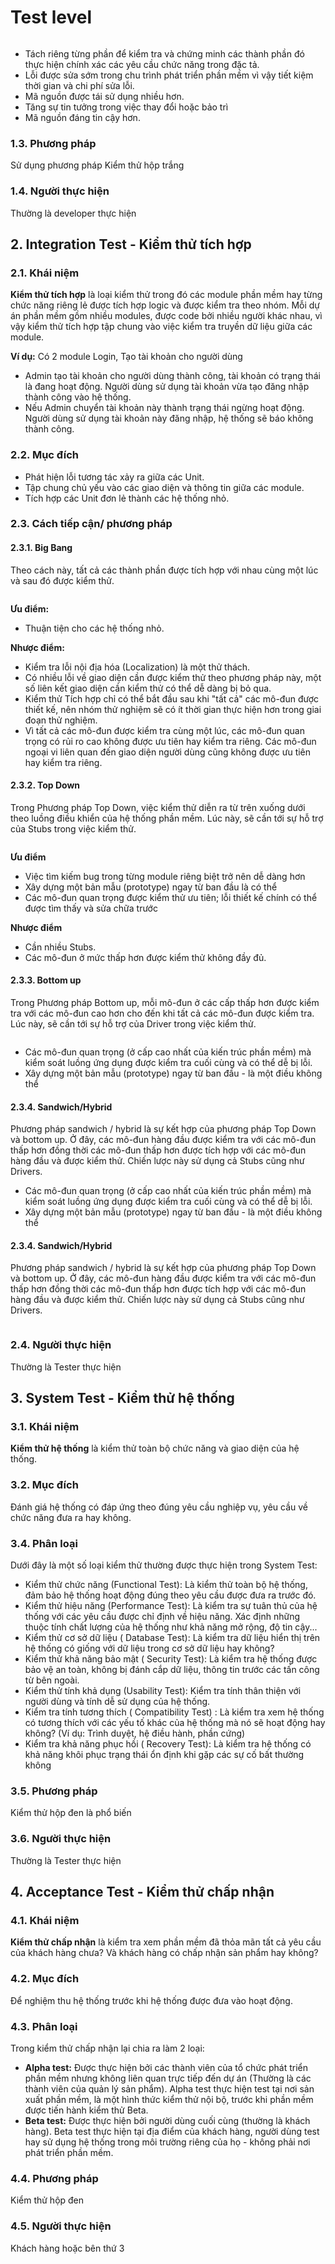 # Test level

<figure><img src="../../.gitbook/assets/image (10).png" alt=""><figcaption></figcaption></figure>

* Tách riêng từng phần để kiểm tra và chứng minh các thành phần đó thực hiện chính xác các yêu cầu chức năng trong đặc tả.
* Lỗi được sửa sớm trong chu trình phát triển phần mềm vì vậy tiết kiệm thời gian và chi phí sửa lỗi.
* Mã nguồn được tái sử dụng nhiều hơn.
* Tăng sự tin tưởng trong việc thay đổi hoặc bảo trì
* Mã nguồn đáng tin cậy hơn.

### **1.3. Phương pháp**

Sử dụng phương pháp Kiểm thử hộp trắng

### **1.4. Người thực hiện**

Thường là developer thực hiện

## 2. Integration Test - Kiểm thử tích hợp

### **2.1. Khái niệm**

**Kiểm thử tích hợp** là loại kiểm thử trong đó các module phần mềm hay từng chức năng riêng lẻ được tích hợp logic và được kiểm tra theo nhóm. Mỗi dự án phần mềm gồm nhiều modules, được code bởi nhiều người khác nhau, vì vậy kiểm thử tích hợp tập chung vào việc kiểm tra truyền dữ liệu giữa các module.

**Ví dụ:** Có 2 module Login, Tạo tài khoản cho người dùng

* Admin tạo tài khoản cho người dùng thành công, tài khoản có trạng thái là đang hoạt động. Người dùng sử dụng tài khoản vừa tạo đăng nhập thành công vào hệ thống.
* Nếu Admin chuyển tài khoản này thành trạng thái ngừng hoạt động. Người dùng sử dụng tài khoản này đăng nhập, hệ thống sẽ báo không thành công.

### **2.2. Mục đích**

* Phát hiện lỗi tương tác xảy ra giữa các Unit.
* Tập chung chủ yếu vào các giao diện và thông tin giữa các module.
* Tích hợp các Unit đơn lẻ thành các hệ thống nhỏ.

### **2.3. Cách tiếp cận/ phương pháp**

#### **2.3.1. Big Bang**

Theo cách này, tất cả các thành phần được tích hợp với nhau cùng một lúc và sau đó được kiểm thử.

<figure><img src="../../.gitbook/assets/image (5) (1).png" alt=""><figcaption></figcaption></figure>

**Ưu điểm:**

* Thuận tiện cho các hệ thống nhỏ.

**Nhược điểm:**

* Kiểm tra lỗi nội địa hóa (Localization) là một thử thách.
* Có nhiều lỗi về giao diện cần được kiểm thử theo phương pháp này, một số liên kết giao diện cần kiểm thử có thể dễ dàng bị bỏ qua.
* Kiểm thử Tích hợp chỉ có thể bắt đầu sau khi "tất cả" các mô-đun được thiết kế, nên nhóm thử nghiệm sẽ có ít thời gian thực hiện hơn trong giai đoạn thử nghiệm.
* Vì tất cả các mô-đun được kiểm tra cùng một lúc, các mô-đun quan trọng có rủi ro cao không được ưu tiên hay kiểm tra riêng. Các mô-đun ngoại vi liên quan đến giao diện người dùng cũng không được ưu tiên hay kiểm tra riêng.

#### **2.3.2. Top Down**

Trong Phương pháp Top Down, việc kiểm thử diễn ra từ trên xuống dưới theo luồng điều khiển của hệ thống phần mềm. Lúc này, sẽ cần tới sự hỗ trợ của Stubs trong việc kiểm thử.

<figure><img src="../../.gitbook/assets/image (17).png" alt=""><figcaption></figcaption></figure>

**Ưu điểm**

* Việc tìm kiếm bug trong từng module riêng biệt trở nên dễ dàng hơn
* Xây dựng một bản mẫu (prototype) ngay từ ban đầu là có thể
* Các mô-đun quan trọng được kiểm thử ưu tiên; lỗi thiết kế chính có thể được tìm thấy và sửa chữa trước

**Nhược điểm**

* Cần nhiều Stubs.
* Các mô-đun ở mức thấp hơn được kiểm thử không đầy đủ.

#### **2.3.3. Bottom up**

Trong Phương pháp Bottom up, mỗi mô-đun ở các cấp thấp hơn được kiểm tra với các mô-đun cao hơn cho đến khi tất cả các mô-đun được kiểm tra. Lúc này, sẽ cần tới sự hỗ trợ của Driver trong việc kiểm thử.

<figure><img src="../../.gitbook/assets/image (2) (1).png" alt=""><figcaption></figcaption></figure>

* Các mô-đun quan trọng (ở cấp cao nhất của kiến trúc phần mềm) mà kiểm soát luồng ứng dụng được kiểm tra cuối cùng và có thể dễ bị lỗi.
* Xây dựng một bản mẫu (prototype) ngay từ ban đầu - là một điều không thể

#### **2.3.4. Sandwich/Hybrid**

Phương pháp sandwich / hybrid là sự kết hợp của phương pháp Top Down và bottom up. Ở đây, các mô-đun hàng đầu được kiểm tra với các mô-đun thấp hơn đồng thời các mô-đun thấp hơn được tích hợp với các mô-đun hàng đầu và được kiểm thử. Chiến lược này sử dụng cả Stubs cũng như Drivers.

* Các mô-đun quan trọng (ở cấp cao nhất của kiến trúc phần mềm) mà kiểm soát luồng ứng dụng được kiểm tra cuối cùng và có thể dễ bị lỗi.
* Xây dựng một bản mẫu (prototype) ngay từ ban đầu - là một điều không thể

#### **2.3.4. Sandwich/Hybrid**

Phương pháp sandwich / hybrid là sự kết hợp của phương pháp Top Down và bottom up. Ở đây, các mô-đun hàng đầu được kiểm tra với các mô-đun thấp hơn đồng thời các mô-đun thấp hơn được tích hợp với các mô-đun hàng đầu và được kiểm thử. Chiến lược này sử dụng cả Stubs cũng như Drivers.

<figure><img src="../../.gitbook/assets/image (19).png" alt=""><figcaption></figcaption></figure>

###

### 2.4. **Người thực hiện**

Thường là Tester thực hiện

## 3. System Test - Kiểm thử hệ thống

### **3.1. Khái niệm**

**Kiểm thử hệ thống** là kiểm thử toàn bộ chức năng và giao diện của hệ thống.

### **3.2. Mục đích**

Đánh giá hệ thống có đáp ứng theo đúng yêu cầu nghiệp vụ, yêu cầu về chức năng đưa ra hay không.

### **3.4. Phân loại**

Dưới đây là một số loại kiểm thử thường được thực hiện trong System Test:

* Kiểm thử chức năng (Functional Test): Là kiểm thử toàn bộ hệ thống, đảm bảo hệ thống hoạt động đúng theo yêu cầu được đưa ra trước đó.
* Kiểm thử hiệu năng (Performance Test): Là kiểm tra sự tuân thủ của hệ thống với các yêu cầu được chỉ định về hiệu năng. Xác định những thuộc tính chất lượng của hệ thống như khả năng mở rộng, độ tin cậy...
* Kiểm thử cơ sở dữ liệu ( Database Test): Là kiểm tra dữ liệu hiển thị trên hệ thống có giống với dữ liệu trong cơ sở dữ liệu hay không?
* Kiểm thử khả năng bảo mật ( Security Test): Là kiểm tra hệ thống được bảo vệ an toàn, không bị đánh cắp dữ liệu, thông tin trước các tấn công từ bên ngoài.
* Kiểm thử tính khả dụng (Usability Test): Kiểm tra tính thân thiện với người dùng và tính dễ sử dụng của hệ thống.
* Kiểm tra tính tương thích ( Compatibility Test) : Là kiểm tra xem hệ thống có tương thích với các yếu tố khác của hệ thống mà nó sẽ hoạt động hay không? (Ví dụ: Trình duyệt, hệ điều hành, phần cứng)
* Kiểm tra khả năng phục hồi ( Recovery Test): Là kiểm tra hệ thống có khả năng khôi phục trạng thái ổn định khi gặp các sự cố bất thường không

### **3.5. Phương pháp**

Kiểm thử hộp đen là phổ biến

### **3.6. Người thực hiện**

Thường là Tester thực hiện

## 4. Acceptance Test - Kiểm thử chấp nhận

### **4.1. Khái niệm**

**Kiểm thử chấp nhận** là kiểm tra xem phần mềm đã thỏa mãn tất cả yêu cầu của khách hàng chưa? Và khách hàng có chấp nhận sản phẩm hay không?

### **4.2. Mục đích**

Để nghiệm thu hệ thống trước khi hệ thống được đưa vào hoạt động.

### **4.3. Phân loại**

Trong kiểm thử chấp nhận lại chia ra làm 2 loại:

* **Alpha test:** Được thực hiện bởi các thành viên của tổ chức phát triển phần mềm nhưng không liên quan trực tiếp đến dự án (Thường là các thành viên của quản lý sản phẩm). Alpha test thực hiện test tại nơi sản xuất phần mềm, là một hình thức kiểm thử nội bộ, trước khi phần mềm được tiến hành kiểm thử Beta.
* **Beta test:** Được thực hiện bởi người dùng cuối cùng (thường là khách hàng). Beta test thực hiện tại địa điểm của khách hàng, người dùng test hay sử dụng hệ thống trong môi trường riêng của họ - không phải nơi phát triển phần mềm.

### **4.4. Phương pháp**

Kiểm thử hộp đen

### **4.5. Người thực hiện**

Khách hàng hoặc bên thứ 3
